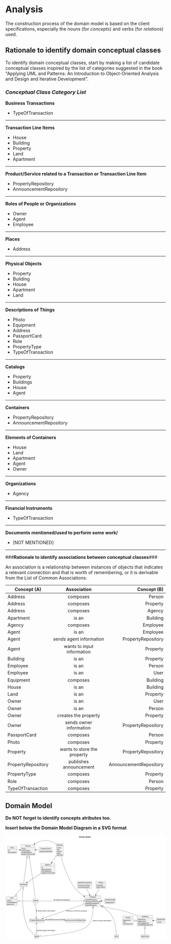 # Analysis

The construction process of the domain model is based on the client specifications, especially the nouns (for _concepts_) and verbs (for _relations_) used. 

## Rationale to identify domain conceptual classes ##
To identify domain conceptual classes, start by making a list of candidate conceptual classes inspired by the list of categories suggested in the book "Applying UML and Patterns: An Introduction to Object-Oriented Analysis and Design and Iterative Development". 


### _Conceptual Class Category List_ ###

**Business Transactions**

* TypeOfTransaction

---

**Transaction Line Items**

* House
* Building
* Property
* Land
* Apartment

---

**Product/Service related to a Transaction or Transaction Line Item**

* PropertyRepository
* AnnouncementRepository

---


**Roles of People or Organizations**

* Owner
* Agent
* Employee


---


**Places**

*  Address


---


**Physical Objects**

* Property
* Building
* House
* Apartment
* Land

---


**Descriptions of Things**

* Photo
* Equipment
* Address
* PassportCard
* Role
* PropertyType
* TypeOfTransaction


---


**Catalogs**

*  Property
*  Buildings
*  House
*  Agent

---


**Containers**

*  PropertyRepository
*  AnnouncementRepository

---


**Elements of Containers**

* House
* Land
* Apartment
* Agent
* Owner


---


**Organizations**

*  Agency

---


**Financial Instruments**

*  TypeOfTransaction

---


**Documents mentioned/used to perform some work/**

*  [NOT MENTIONED]

---



###**Rationale to identify associations between conceptual classes**###

An association is a relationship between instances of objects that indicates a relevant connection and that is worth of remembering, or it is derivable from the List of Common Associations:

| Concept (A) 		     |       Association   	       |            Concept (B) |
|--------------------|:---------------------------:|-----------------------:|
| Address            |          composes           |                 Person |
| Address            |          composes           |               Property |
| Address            |          composes           |                 Agency |
| Apartment          |            is an            |               Building |
| Agency             |          composes           |               Employee |
| Agent              |            is an            |               Employee |
| Agent              |   sends agent information   |     PropertyRepository |
| Agent              | wants to input information  |               Property |
| Building           |            is an            |               Property |
| Employee           |            is an            |                 Person |
| Employee           |            is an            |                   User |
| Equipment          |          composes           |               Building |
| House              |            is an            |               Building |
| Land               |            is an            |               Property |
| Owner              |            is an            |                   User |
| Owner              |            is an            |                 Person |
| Owner              |    creates the property     |               Property |
| Owner              |   sends owner information   |     PropertyRepository |
| PassportCard       |          composes           |                 Person |
| Photo              |          composes           |               Property |
| Property           | wants to store the property |     PropertyRepository |
| PropertyRepository |   publishes announcement    | AnnouncementRepository |
| PropertyType       |          composes           |               Property |
| Role               |          composes           |                 Person |
| TypeOfTransaction  |          composes           |               Property |

## Domain Model

**Do NOT forget to identify concepts atributes too.**

**Insert below the Domain Model Diagram in a SVG format**

![Domain Model](svg/project-domain-model.svg)



